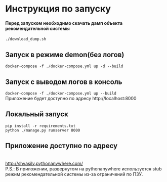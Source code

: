 # Инструкция по запуску
#### Перед запуском необходимо скачать дамп объекта рекомендательной системы
`./download_dump.sh`
## Запуск в режиме demon(без логов)
`docker-compose -f ./docker-compose.yml up -d --build`
## Запуск с выводом логов в консоль
`docker-compose -f ./docker-compose.yml up --build`
<br/> Приложение будет доступно по адресу http://localhost:8000
## Локальный запуск
`pip install -r requirements.txt`
 <br/>`python ./manage.py runserver 8000`
## Приложение доступно по адресу 
<br/> http://shvasily.pythonanywhere.com/
<br/> P.S.: В приложении, развернутом на pythonanywhere используется stub режим рекомендательной системы из-за ограничений по ПЗУ.
